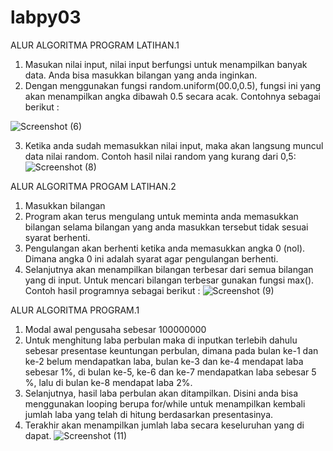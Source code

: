 # labpy03
ALUR ALGORITMA PROGRAM LATIHAN.1
1. Masukan nilai input, nilai input berfungsi untuk menampilkan banyak data. Anda bisa masukkan bilangan yang anda inginkan.
2. Dengan menggunakan fungsi random.uniform(00.0,0.5), fungsi ini yang akan menampilkan angka dibawah 0.5 secara acak. Contohnya sebagai berikut : 

![Screenshot (6)](https://user-images.githubusercontent.com/56987138/68543624-2a982280-03ec-11ea-8b4e-a67711a2ea7b.png)

3. Ketika anda sudah memasukkan nilai input, maka akan langsung muncul data nilai random.
Contoh hasil nilai random yang kurang dari 0,5:
![Screenshot (8)](https://user-images.githubusercontent.com/56987138/68543570-4b13ad00-03eb-11ea-87e0-bda88202d5df.png)

ALUR ALGORITMA PROGAM LATIHAN.2
1. Masukkan bilangan
2. Program akan terus mengulang untuk meminta anda memasukkan bilangan selama bilangan yang anda masukkan tersebut tidak sesuai syarat berhenti.
3. Pengulangan akan berhenti ketika anda memasukkan angka 0 (nol). Dimana angka 0 ini adalah syarat agar pengulangan berhenti. 
4. Selanjutnya akan menampilkan bilangan terbesar dari semua bilangan yang di input. Untuk mencari bilangan terbesar gunakan fungsi max().
Contoh hasil programnya sebagai berikut :
![Screenshot (9)](https://user-images.githubusercontent.com/56987138/68543571-4b13ad00-03eb-11ea-97a8-5d5c1c20f16e.png)

ALUR ALGORITMA PROGRAM.1
1. Modal awal pengusaha sebesar 100000000
2. Untuk menghitung laba perbulan maka di inputkan terlebih dahulu sebesar presentase keuntungan perbulan, dimana pada bulan ke-1 dan ke-2 belum mendapatkan laba, bulan ke-3 dan ke-4 mendapat laba sebesar 1%, di bulan ke-5, ke-6 dan ke-7 mendapatkan laba sebesar 5 %, lalu di bulan ke-8 mendapat laba 2%.
3. Selanjutnya, hasil laba perbulan akan ditampilkan. Disini anda bisa menggunakan looping berupa for/while untuk menampilkan kembali jumlah laba yang telah di hitung berdasarkan presentasinya.
4. Terakhir akan menampilkan jumlah laba secara keseluruhan yang di dapat.
![Screenshot (11)](https://user-images.githubusercontent.com/56987138/68543572-4b13ad00-03eb-11ea-857f-1cfc53f4291d.png)

